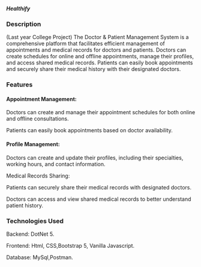 <h5>Healthify </h5>

<h3>Description</h3>
<p>(Last year College Project) The Doctor & Patient Management System is a comprehensive platform that facilitates efficient management of appointments and medical records for doctors and patients. Doctors can create schedules for online and offline appointments, manage their profiles, and access shared medical records. Patients can easily book appointments and securely share their medical history with their designated doctors.
</p>

<h3>Features </h3>
<h4>Appointment Management:</h4>


<p>Doctors can create and manage their appointment schedules for both online and offline consultations.</p>
<p>Patients can easily book appointments based on doctor availability.</p>
<h4>Profile Management:</h4>

<p>Doctors can create and update their profiles, including their specialties, working hours, and contact information.</p>
Medical Records Sharing:
<p>Patients can securely share their medical records with designated doctors.</p>
<p>Doctors can access and view shared medical records to better understand patient history.</p>

<h3>Technologies Used</h3>
<p>Backend: DotNet 5.</p>
<p>Frontend: Html, CSS,Bootstrap 5, Vanilla Javascript.
<p>Database: MySql,Postman.
